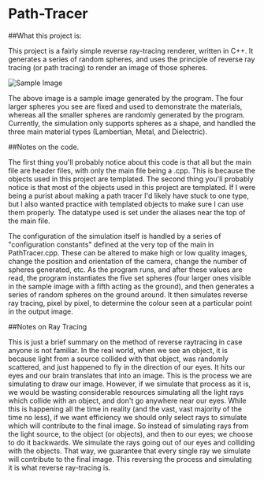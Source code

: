 # Path-Tracer

##What this project is:

This project is a fairly simple reverse ray-tracing renderer, written in C++. It generates a series of random spheres, and uses the principle of reverse ray tracing (or path tracing) to render an image of those spheres.

![Sample Image](https://i.imgur.com/VWLTA9w.png)

The above image is a sample image generated by the program. The four larger spheres you see are fixed and used to demonstrate the materials, whereas all the smaller spheres are randomly generated by the program.
Currently, the simulation only supports spheres as a shape, and handled the three main material types (Lambertian, Metal, and Dielectric).

##Notes on the code.

The first thing you'll probably notice about this code is that all but the main file are header files, with only the main file being a .cpp. This is because the objects used in this project are templated.
The second thing you'll probably notice is that most of the objects used in this project are templated. If I were being a purist about making a path tracer I'd likely have stuck to one type, but I also wanted practice with templated objects to make sure I can use them properly. The datatype used is set under the aliases near the top of the main file.

The configuration of the simulation itself is handled by a series of "configuration constants" defined at the very top of the main in PathTracer.cpp. These can be altered to make high or low quality images, change the position and orientation of the camera, change the number of spheres generated, etc.
As the program runs, and after these values are read, the program instantiates the five set spheres (four larger ones visible in the sample image with a fifth acting as the ground), and then generates a series of random spheres on the ground around.
It then simulates reverse ray tracing, pixel by pixel, to determine the colour seen at a particular point in the output image.

##Notes on Ray Tracing

This is just a brief summary on the method of reverse raytracing in case anyone is not familiar.
In the real world, when we see an object, it is because light from a source collided with that object, was randomly scattered, and just happened to fly in the direction of our eyes. It hits our eyes and our brain translates that into an image.
This is the process we are simulating to draw our image. However, if we simulate that process as it is, we would be wasting considerable resources simulating all the light rays which collide with an object, and don't go anywhere near our eyes. While this is happening all the time in reality (and the vast, vast majority of the time no less), if we want efficiency we should only select rays to simulate which will contribute to the final image.
So instead of simulating rays from the light source, to the object (or objects), and then to our eyes; we choose to do it backwards. We simulate the rays going out of our eyes and colliding with the objects. That way, we guarantee that every single ray we simulate will contribute to the final image.
This reversing the process and simulating it is what reverse ray-tracing is.
